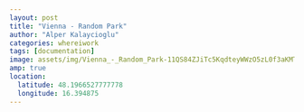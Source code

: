 ```yaml
---
layout: post
title: "Vienna - Random Park"
author: "Alper Kalaycioglu"
categories: whereiwork
tags: [documentation]
image: assets/img/Vienna_-_Random_Park-11QS84ZJiTc5KqdteyWWzO5zL0f3aKMTg.jpg
amp: true
location:
  latitude: 48.1966527777778
  longitude: 16.394875
---
```

